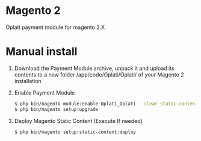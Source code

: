 # Magento 2
Oplati payment module for magento 2.X

Manual install
=======

1. Download the Payment Module archive, unpack it and upload its contents to a new folder <root>/app/code/Oplati/Oplati/ of your Magento 2 installation

2. Enable Payment Module

	```bash
	$ php bin/magento module:enable Oplati_Oplati --clear-static-content
	$ php bin/magento setup:upgrade
	 ```
3. Deploy Magento Static Content (Execute If needed)

	```bash
	$ php bin/magento setup:static-content:deploy
	```